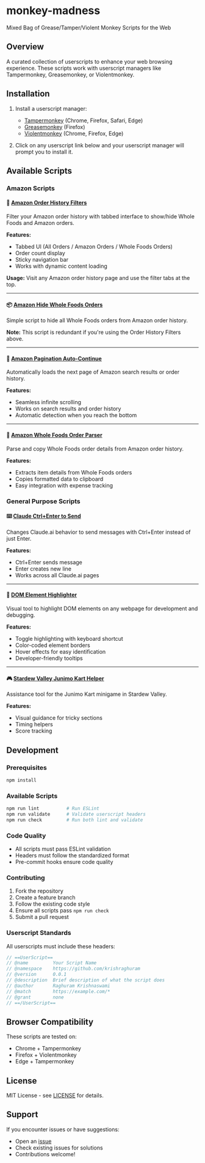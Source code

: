 # monkey-madness

Mixed Bag of Grease/Tamper/Violent Monkey Scripts for the Web

## Overview

A curated collection of userscripts to enhance your web browsing experience. These scripts work with userscript managers like Tampermonkey, Greasemonkey, or Violentmonkey.

## Installation

1. Install a userscript manager:
   - [Tampermonkey](https://www.tampermonkey.net/) (Chrome, Firefox, Safari, Edge)
   - [Greasemonkey](https://www.greasespot.net/) (Firefox)
   - [Violentmonkey](https://violentmonkey.github.io/) (Chrome, Firefox, Edge)

2. Click on any userscript link below and your userscript manager will prompt you to install it.

## Available Scripts

### Amazon Scripts

#### 🛒 [Amazon Order History Filters](userscripts/amazon/amazon-order-history-filters.user.js)
Filter your Amazon order history with tabbed interface to show/hide Whole Foods and Amazon orders.

**Features:**
- Tabbed UI (All Orders / Amazon Orders / Whole Foods Orders)
- Order count display
- Sticky navigation bar
- Works with dynamic content loading

**Usage:** Visit any Amazon order history page and use the filter tabs at the top.

---

#### 📦 [Amazon Hide Whole Foods Orders](userscripts/amazon/amazon-hide-whole-foods-orders.user.js)
Simple script to hide all Whole Foods orders from Amazon order history.

**Note:** This script is redundant if you're using the Order History Filters above.

---

#### 📄 [Amazon Pagination Auto-Continue](userscripts/amazon/amazon-pagination-auto-continue.user.js)
Automatically loads the next page of Amazon search results or order history.

**Features:**
- Seamless infinite scrolling
- Works on search results and order history
- Automatic detection when you reach the bottom

---

#### 🧾 [Amazon Whole Foods Order Parser](userscripts/amazon/amazon-whole-foods-order-parser.user.js)
Parse and copy Whole Foods order details from Amazon order history.

**Features:**
- Extracts item details from Whole Foods orders
- Copies formatted data to clipboard
- Easy integration with expense tracking

### General Purpose Scripts

#### ⌨️ [Claude Ctrl+Enter to Send](userscripts/general/claude-ctrl-enter-to-send.user.js)
Changes Claude.ai behavior to send messages with Ctrl+Enter instead of just Enter.

**Features:**
- Ctrl+Enter sends message
- Enter creates new line
- Works across all Claude.ai pages

---

#### 🎯 [DOM Element Highlighter](userscripts/general/dom-element-highlighter.user.js)
Visual tool to highlight DOM elements on any webpage for development and debugging.

**Features:**
- Toggle highlighting with keyboard shortcut
- Color-coded element borders
- Hover effects for easy identification
- Developer-friendly tooltips

---

#### 🎮 [Stardew Valley Junimo Kart Helper](userscripts/general/stardew-valley-junimo-kart-helper.user.js)
Assistance tool for the Junimo Kart minigame in Stardew Valley.

**Features:**
- Visual guidance for tricky sections
- Timing helpers
- Score tracking

## Development

### Prerequisites
```bash
npm install
```

### Available Scripts
```bash
npm run lint          # Run ESLint
npm run validate      # Validate userscript headers
npm run check         # Run both lint and validate
```

### Code Quality
- All scripts must pass ESLint validation
- Headers must follow the standardized format
- Pre-commit hooks ensure code quality

### Contributing

1. Fork the repository
2. Create a feature branch
3. Follow the existing code style
4. Ensure all scripts pass `npm run check`
5. Submit a pull request

### Userscript Standards

All userscripts must include these headers:
```javascript
// ==UserScript==
// @name         Your Script Name
// @namespace    https://github.com/krishraghuram
// @version      0.0.1
// @description  Brief description of what the script does
// @author       Raghuram Krishnaswami
// @match        https://example.com/*
// @grant        none
// ==/UserScript==
```

## Browser Compatibility

These scripts are tested on:
- Chrome + Tampermonkey
- Firefox + Violentmonkey
- Edge + Tampermonkey

## License

MIT License - see [LICENSE](LICENSE) for details.

## Support

If you encounter issues or have suggestions:
- Open an [issue](https://github.com/krishraghuram/monkey-madness/issues)
- Check existing issues for solutions
- Contributions welcome!